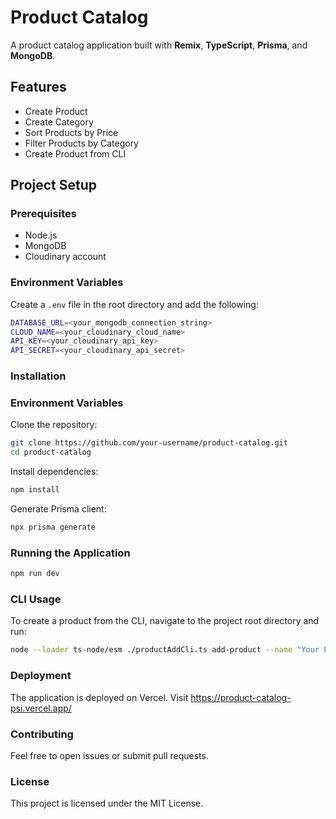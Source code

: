 # Product Catalog

A product catalog application built with **Remix**, **TypeScript**, **Prisma**, and **MongoDB**.

## Features

- Create Product
- Create Category
- Sort Products by Price
- Filter Products by Category
- Create Product from CLI

## Project Setup

### Prerequisites

- Node.js
- MongoDB
- Cloudinary account

### Environment Variables

Create a `.env` file in the root directory and add the following:

```bash
DATABASE_URL=<your_mongodb_connection_string>
CLOUD_NAME=<your_cloudinary_cloud_name>
API_KEY=<your_cloudinary_api_key>
API_SECRET=<your_cloudinary_api_secret>
```

### Installation

### Environment Variables

Clone the repository:

```bash
git clone https://github.com/your-username/product-catalog.git
cd product-catalog
```

Install dependencies:

```bash
npm install
```

Generate Prisma client:

```bash
npx prisma generate
```

### Running the Application

```bash
npm run dev
```

### CLI Usage

To create a product from the CLI, navigate to the project root directory and run:

```bash
node --loader ts-node/esm ./productAddCli.ts add-product --name "Your Product Name" --description "Product Description" --price 99.99 --image "https://res.cloudinary.com/dcjxxw51h/image/upload/v1720422782/wfu9nf1ayqcuy0cbsub9.webp" --categories "category_id_1,category_id_2"
```

### Deployment

The application is deployed on Vercel. Visit https://product-catalog-psi.vercel.app/

### Contributing

Feel free to open issues or submit pull requests.

### License

This project is licensed under the MIT License.

